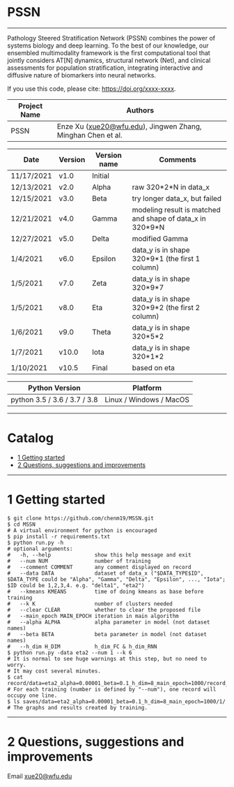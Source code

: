 
PSSN
===========================

****

Pathology Steered Stratification Network (PSSN) combines the power of systems biology and deep learning. To the best of our knowledge, our ensembled multimodality framework is the first computational tool that jointly considers AT[N] dynamics, structural network (Net), and clinical assessments for population stratification, integrating interactive and diffusive nature of biomarkers into neural networks.

If you use this code, please cite: https://doi.org/xxxx-xxxx.
 
| Project Name | Authors                                                     |
|--------------|-------------------------------------------------------------|
| PSSN         | Enze Xu (xue20@wfu.edu), Jingwen Zhang, Minghan Chen et al. |

| Date       | Version | Version name | Comments                                                    |
|------------|---------|--------------|-------------------------------------------------------------|
| 11/17/2021 | v1.0    | Initial      |                                                             |
| 12/13/2021 | v2.0    | Alpha        | raw 320\*2\*N in data_x                                     |
| 12/15/2021 | v3.0    | Beta         | try longer data_x, but failed                               |
| 12/21/2021 | v4.0    | Gamma        | modeling result is matched and shape of data_x in 320\*9\*N |
| 12/27/2021 | v5.0    | Delta        | modified Gamma                                              |
| 1/4/2021   | v6.0    | Epsilon      | data_y is in shape 320\*9\*1 (the first 1 column)           |
| 1/5/2021   | v7.0    | Zeta         | data_y is in shape 320\*9\*7                                |
| 1/5/2021   | v8.0    | Eta          | data_y is in shape 320\*9\*2 (the first 2 column)           |
| 1/6/2021   | v9.0    | Theta        | data_y is in shape 320\*5\*2                                |
| 1/7/2021   | v10.0   | Iota         | data_y is in shape 320\*1\*2                                |
| 1/10/2021  | v10.5   | Final        | based on eta                                                |

| Python Version               | Platform                |
|------------------------------|-------------------------|
| python 3.5 / 3.6 / 3.7 / 3.8 | Linux / Windows / MacOS |

****
# Catalog

* [1 Getting started](#1-getting-started)
* [2 Questions, suggestions and improvements](#2-questions-suggestions-and-improvements)

****

# 1 Getting started

```shell
$ git clone https://github.com/chenm19/MSSN.git
$ cd MSSN
# A virtual environment for python is encouraged
$ pip install -r requirements.txt
$ python run.py -h
# optional arguments:
#   -h, --help              show this help message and exit
#   --num NUM               number of training
#   --comment COMMENT       any comment displayed on record
#   --data DATA             dataset of data_x ("$DATA_TYPE$ID", $DATA_TYPE could be "Alpha", "Gamma", "Delta", "Epsilon", ..., "Iota"; $ID could be 1,2,3,4. e.g. "delta1", "eta2")
#   --kmeans KMEANS         time of doing kmeans as base before training
#   --k K                   number of clusters needed
#   --clear CLEAR           whether to clear the proposed file
#   --main_epoch MAIN_EPOCH iteration in main algorithm
#   --alpha ALPHA           alpha parameter in model (not dataset names)
#   --beta BETA             beta parameter in model (not dataset names)
#   --h_dim H_DIM           h_dim_FC & h_dim_RNN
$ python run.py -data eta2 --num 1 --k 6
# It is normal to see huge warnings at this step, but no need to worry.
# It may cost several minutes.
$ cat record/data=eta2_alpha=0.00001_beta=0.1_h_dim=8_main_epoch=1000/record_eta2.csv
# For each training (number is defined by "--num"), one record will occupy one line.
$ ls saves/data=eta2_alpha=0.00001_beta=0.1_h_dim=8_main_epoch=1000/1/
# The graphs and results created by training.

```

****

# 2 Questions, suggestions and improvements

Email xue20@wfu.edu


